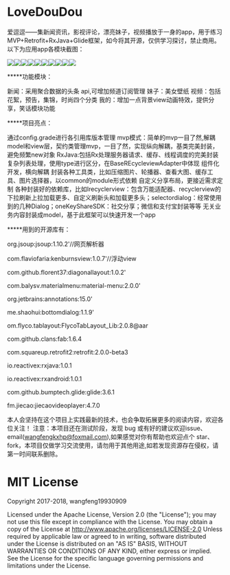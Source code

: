 # LoveDouDou
爱逗逗——集新闻资讯，影视评论，漂亮妹子，视频播放于一身的app，用于练习MVP+Retrofit+RxJava+Glide框架，如今将其开源，仅供学习探讨，禁止商用。
以下为应用app各模块截图：

![](https://github.com/wangfeng19930909/LoveDouDou/blob/master/screentshot/1.png)![](https://github.com/wangfeng19930909/LoveDouDou/blob/master/screentshot/2.png)![](https://github.com/wangfeng19930909/LoveDouDou/blob/master/screentshot/3.png)![](https://github.com/wangfeng19930909/LoveDouDou/blob/master/screentshot/4.png)![](https://github.com/wangfeng19930909/LoveDouDou/blob/master/screentshot/5.png)![](https://github.com/wangfeng19930909/LoveDouDou/blob/master/screentshot/6.png)![](https://github.com/wangfeng19930909/LoveDouDou/blob/master/screentshot/7.png)![](https://github.com/wangfeng19930909/LoveDouDou/blob/master/screentshot/8.png)![](https://github.com/wangfeng19930909/LoveDouDou/blob/master/screentshot/9.png)![](https://github.com/wangfeng19930909/LoveDouDou/blob/master/screentshot/10.png)

*****功能模块：

新闻：采用聚合数据的头条 api,可增加频道订阅管理
妹子：美女壁纸
视频：包括花絮，预告，集锦，时尚四个分类
我的：增加一点背景view动画特效，提供分享，笑话模块功能

*****项目亮点：

通过config.grade进行各引用库版本管理
mvp模式：简单的mvp一目了然,解耦model和view层，契约类管理mvp，一目了然，实现纵向解耦，基类完美封装，避免频繁new对象
RxJava:包括Rx处理服务器请求、缓存、线程调度的完美封装
复杂列表处理，使用type进行区分，在BaseREcycleviewAdapter中体现
组件化开发，横向解耦
封装各种工具类，比如压缩图片、轮播器、查看大图、缓存工具、图片选择器，以common的module形式依赖
自定义分享布局，更接近需求定制
各种封装好的依赖库，比如Irecyclerview：包含万能适配器、recyclerview的下拉刷新上拉加载更多、自定义刷新头和加载更多头；selectordialog：经常使用到的几种Dialog；oneKeyShareSDK：社交分享；微信和支付宝封装等等
无关业务内容封装成model，基于此框架可以快速开发一个app

*****用到的开源库有：

org.jsoup:jsoup:1.10.2'//网页解析器

com.flaviofaria:kenburnsview:1.0.7'//浮动view

com.github.florent37:diagonallayout:1.0.2'

com.balysv.materialmenu:material-menu:2.0.0'

org.jetbrains:annotations:15.0'

me.shaohui:bottomdialog:1.1.9'

om.flyco.tablayout:FlycoTabLayout_Lib:2.0.8@aar

com.github.clans:fab:1.6.4

com.squareup.retrofit2:retrofit:2.0.0-beta3

io.reactivex:rxjava:1.0.1

io.reactivex:rxandroid:1.0.1

com.github.bumptech.glide:glide:3.6.1

fm.jiecao:jiecaovideoplayer:4.7.0


本人会坚持在这个项目上实践最新的技术，也会争取拓展更多的阅读内容，欢迎各位关注！ 注意：本项目还在测试阶段，发现 bug 或有好的建议欢迎issue、email(wangfengkxhp@foxmail.com),如果感觉对你有帮助也欢迎点个 star、fork，本项目仅做学习交流使用，请勿用于其他用途,如若发现资源存在侵权，请第一时间联系删除。

MIT License
=================================== 
Copyright 2017-2018, wangfeng19930909

   Licensed under the Apache License, Version 2.0 (the "License");
   you may not use this file except in compliance with the License.
   You may obtain a copy of the License at http://www.apache.org/licenses/LICENSE-2.0
   Unless required by applicable law or agreed to in writing, software
   distributed under the License is distributed on an "AS IS" BASIS,
   WITHOUT WARRANTIES OR CONDITIONS OF ANY KIND, either express or implied.
   See the License for the specific language governing permissions and
   limitations under the License.
